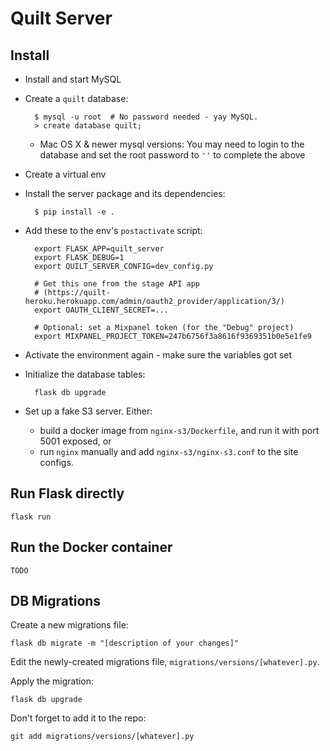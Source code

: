 # Quilt Server

## Install
* Install and start MySQL
* Create a `quilt` database:

        $ mysql -u root  # No password needed - yay MySQL.
        > create database quilt;

  * Mac OS X & newer mysql versions: You may need to login to the database and set the root password to `''` to complete the above

* Create a virtual env
* Install the server package and its dependencies:

        $ pip install -e .

* Add these to the env's `postactivate` script:

        export FLASK_APP=quilt_server
        export FLASK_DEBUG=1
        export QUILT_SERVER_CONFIG=dev_config.py

        # Get this one from the stage API app
        # (https://quilt-heroku.herokuapp.com/admin/oauth2_provider/application/3/)
        export OAUTH_CLIENT_SECRET=...

        # Optional: set a Mixpanel token (for the "Debug" project)
        export MIXPANEL_PROJECT_TOKEN=247b6756f3a8616f9369351b0e5e1fe9

* Activate the environment again - make sure the variables got set
* Initialize the database tables:

        flask db upgrade
* Set up a fake S3 server. Either:
    * build a docker image from `nginx-s3/Dockerfile`, and run it with port 5001 exposed, or
    * run `nginx` manually and add `nginx-s3/nginx-s3.conf` to the site configs.

## Run Flask directly

    flask run

## Run the Docker container

    TODO

## DB Migrations
Create a new migrations file:

    flask db migrate -m "[description of your changes]"

Edit the newly-created migrations file, `migrations/versions/[whatever].py`.

Apply the migration:

    flask db upgrade

Don't forget to add it to the repo:

    git add migrations/versions/[whatever].py

